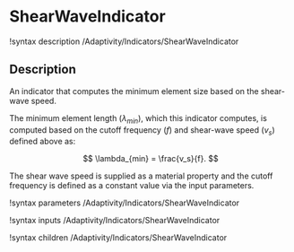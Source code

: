 # ShearWaveIndicator

!syntax description /Adaptivity/Indicators/ShearWaveIndicator

## Description
An indicator that computes the minimum element size based on the shear-wave speed.

The minimum element length ($\lambda_{min}$), which this indicator computes, is computed based on the cutoff
frequency ($f$) and shear-wave speed ($v_s$) defined above as:

$$
\lambda_{min} = \frac{v_s}{f}.
$$

The shear wave speed is supplied as a material property and the cutoff frequency is defined as a constant value
via the input parameters.

!syntax parameters /Adaptivity/Indicators/ShearWaveIndicator

!syntax inputs /Adaptivity/Indicators/ShearWaveIndicator

!syntax children /Adaptivity/Indicators/ShearWaveIndicator
